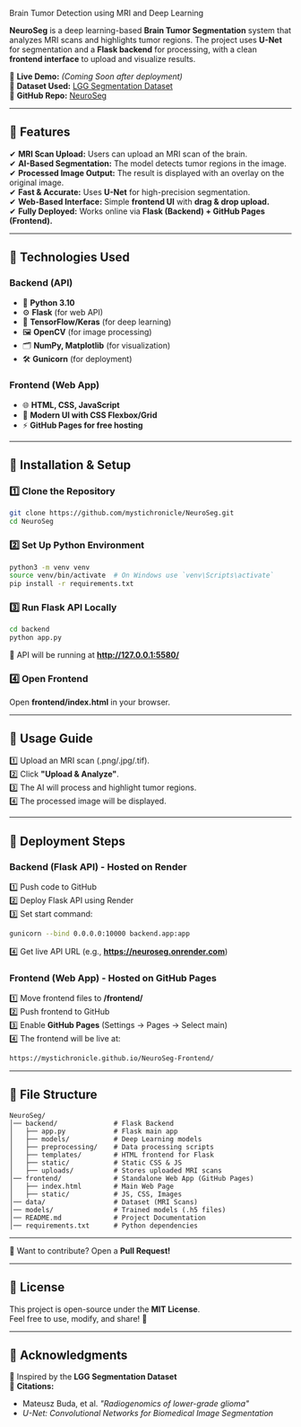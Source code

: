 Brain Tumor Detection using MRI and Deep Learning

**NeuroSeg** is a deep learning-based **Brain Tumor Segmentation** system that analyzes MRI scans and highlights tumor regions. The project uses **U-Net** for segmentation and a **Flask backend** for processing, with a clean **frontend interface** to upload and visualize results.

🚀 **Live Demo:** *(Coming Soon after deployment)*  
📂 **Dataset Used:** [LGG Segmentation Dataset](https://www.kaggle.com/datasets/mateuszbuda/lgg-segmentation)  
🔗 **GitHub Repo:** [NeuroSeg](https://github.com/mystichronicle/NeuroSeg)  

---

## **📌 Features**
✔ **MRI Scan Upload:** Users can upload an MRI scan of the brain.  
✔ **AI-Based Segmentation:** The model detects tumor regions in the image.  
✔ **Processed Image Output:** The result is displayed with an overlay on the original image.  
✔ **Fast & Accurate:** Uses **U-Net** for high-precision segmentation.  
✔ **Web-Based Interface:** Simple **frontend UI** with **drag & drop upload.**  
✔ **Fully Deployed:** Works online via **Flask (Backend) + GitHub Pages (Frontend).**  

---

## **📌 Technologies Used**
### **Backend (API)**
- 🐍 **Python 3.10**
- ⚙ **Flask** (for web API)
- 🔬 **TensorFlow/Keras** (for deep learning)
- 🖼 **OpenCV** (for image processing)
- 🗂 **NumPy, Matplotlib** (for visualization)
- 🛠 **Gunicorn** (for deployment)

### **Frontend (Web App)**
- 🌐 **HTML, CSS, JavaScript**
- 🎨 **Modern UI with CSS Flexbox/Grid**
- ⚡ **GitHub Pages for free hosting**

---

## **📌 Installation & Setup**
### **1️⃣ Clone the Repository**
```bash
git clone https://github.com/mystichronicle/NeuroSeg.git
cd NeuroSeg
```

### **2️⃣ Set Up Python Environment**
```bash
python3 -m venv venv
source venv/bin/activate  # On Windows use `venv\Scripts\activate`
pip install -r requirements.txt
```

### **3️⃣ Run Flask API Locally**
```bash
cd backend
python app.py
```
🚀 API will be running at **http://127.0.0.1:5580/**

### **4️⃣ Open Frontend**
Open **frontend/index.html** in your browser.

---

## **📌 Usage Guide**
1️⃣ Upload an MRI scan (.png/.jpg/.tif).  
2️⃣ Click **"Upload & Analyze"**.  
3️⃣ The AI will process and highlight tumor regions.  
4️⃣ The processed image will be displayed.  

---

## **📌 Deployment Steps**
### **Backend (Flask API) - Hosted on Render**
1️⃣ Push code to GitHub  
2️⃣ Deploy Flask API using Render  
3️⃣ Set start command:
```bash
gunicorn --bind 0.0.0.0:10000 backend.app:app
```
4️⃣ Get live API URL (e.g., **https://neuroseg.onrender.com**)

### **Frontend (Web App) - Hosted on GitHub Pages**
1️⃣ Move frontend files to **/frontend/**  
2️⃣ Push frontend to GitHub  
3️⃣ Enable **GitHub Pages** (Settings → Pages → Select main)  
4️⃣ The frontend will be live at:  
```bash
https://mystichronicle.github.io/NeuroSeg-Frontend/
```

---

## **📌 File Structure**
```
NeuroSeg/
│── backend/              # Flask Backend
│   ├── app.py            # Flask main app
│   ├── models/           # Deep Learning models
│   ├── preprocessing/    # Data processing scripts
│   ├── templates/        # HTML frontend for Flask
│   ├── static/           # Static CSS & JS
│   ├── uploads/          # Stores uploaded MRI scans
│── frontend/             # Standalone Web App (GitHub Pages)
│   ├── index.html        # Main Web Page
│   ├── static/           # JS, CSS, Images
│── data/                 # Dataset (MRI Scans)
│── models/               # Trained models (.h5 files)
│── README.md             # Project Documentation
│── requirements.txt      # Python dependencies
```


---


🤝 Want to contribute? Open a **Pull Request!**  

---

## **📌 License**
This project is open-source under the **MIT License**.  
Feel free to use, modify, and share! 🚀  

---

## **📌 Acknowledgments**
🧠 Inspired by the **LGG Segmentation Dataset**  
📄 **Citations:**
- Mateusz Buda, et al. *"Radiogenomics of lower-grade glioma"*
- *U-Net: Convolutional Networks for Biomedical Image Segmentation*
